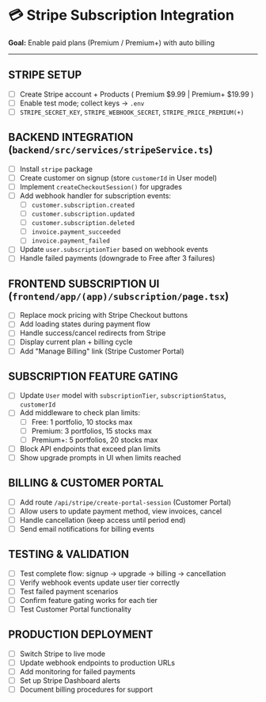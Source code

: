 # 💳 Stripe Subscription Integration
**Goal:** Enable paid plans (Premium / Premium+) with auto billing

---

## STRIPE SETUP
- [ ] Create Stripe account + Products ( Premium $9.99  |  Premium+ $19.99 )
- [ ] Enable test mode; collect keys → `.env`
- [ ] `STRIPE_SECRET_KEY`, `STRIPE_WEBHOOK_SECRET`, `STRIPE_PRICE_PREMIUM(+)`

## BACKEND INTEGRATION (`backend/src/services/stripeService.ts`)
- [ ] Install `stripe` package
- [ ] Create customer on signup (store `customerId` in User model)
- [ ] Implement `createCheckoutSession()` for upgrades
- [ ] Add webhook handler for subscription events:
  - [ ] `customer.subscription.created`
  - [ ] `customer.subscription.updated`
  - [ ] `customer.subscription.deleted`
  - [ ] `invoice.payment_succeeded`
  - [ ] `invoice.payment_failed`
- [ ] Update `user.subscriptionTier` based on webhook events
- [ ] Handle failed payments (downgrade to Free after 3 failures)

## FRONTEND SUBSCRIPTION UI (`frontend/app/(app)/subscription/page.tsx`)
- [ ] Replace mock pricing with Stripe Checkout buttons
- [ ] Add loading states during payment flow
- [ ] Handle success/cancel redirects from Stripe
- [ ] Display current plan + billing cycle
- [ ] Add "Manage Billing" link (Stripe Customer Portal)

## SUBSCRIPTION FEATURE GATING
- [ ] Update `User` model with `subscriptionTier`, `subscriptionStatus`, `customerId`
- [ ] Add middleware to check plan limits:
  - [ ] Free: 1 portfolio, 10 stocks max
  - [ ] Premium: 3 portfolios, 15 stocks max
  - [ ] Premium+: 5 portfolios, 20 stocks max
- [ ] Block API endpoints that exceed plan limits
- [ ] Show upgrade prompts in UI when limits reached

## BILLING & CUSTOMER PORTAL
- [ ] Add route `/api/stripe/create-portal-session` (Customer Portal)
- [ ] Allow users to update payment method, view invoices, cancel
- [ ] Handle cancellation (keep access until period end)
- [ ] Send email notifications for billing events

## TESTING & VALIDATION
- [ ] Test complete flow: signup → upgrade → billing → cancellation
- [ ] Verify webhook events update user tier correctly
- [ ] Test failed payment scenarios
- [ ] Confirm feature gating works for each tier
- [ ] Test Customer Portal functionality

## PRODUCTION DEPLOYMENT
- [ ] Switch Stripe to live mode
- [ ] Update webhook endpoints to production URLs
- [ ] Add monitoring for failed payments
- [ ] Set up Stripe Dashboard alerts
- [ ] Document billing procedures for support
